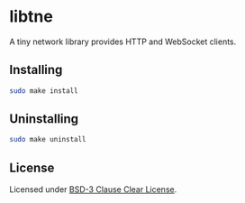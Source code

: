# libtne
A tiny network library provides HTTP and WebSocket clients.

## Installing
```sh
sudo make install
```

## Uninstalling
```sh
sudo make uninstall
```

## License
Licensed under [BSD-3 Clause Clear License](./LICENSE).
